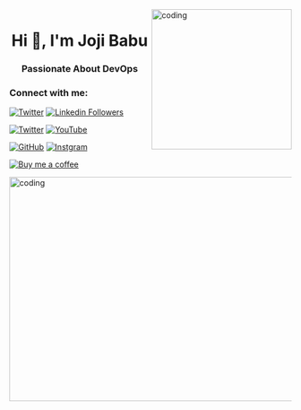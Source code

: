  <img align="right" alt="coding" width="250" width=0 src="profile](https://user-images.githubusercontent.com/124415213/232228511-5f7e6c1f-b1cf-42c3-831d-d82c4a72bcc2.jpg"> 
 
<h1 align="center">Hi 👋, I'm <b>Joji Babu</b></h1>
<h3 align="center"> Passionate About <b>DevOps</b></h3>

<h3 align="left">Connect with me:</h3>

[![Twitter](https://img.shields.io/badge/Twitter-blue?style=social&logo=twitter)](https://twitter.com/Jojibab_u)
[![Linkedin Followers](https://img.shields.io/badge/LinkedIn--blue?style=social&logo=linkedin)](https://www.linkedin.com/in/jojibabu)

[![Twitter](https://img.shields.io/badge/Facebook-blue?style=social&logo=Facebook)](https://www.facebook.com/jojibabu09/)
[![YouTube](https://img.shields.io/badge/YouTube-blue?style=social&logo=YouTube)](https://www.youtube.com/@jojibab_u)

[![GitHub](https://img.shields.io/badge/GitHub-blue?style=social&logo=GitHub)](https://github.com/jojibab)
[![Instgram](https://img.shields.io/badge/Instagram-blue?style=social&logo=Instagram)](https://www.instagram.com/jojibab_u/)

 [![Buy me a coffee](https://img.shields.io/static/v1.svg?label=Buy%20me%20a%20coffee&message=🥨&color=black&logo=buy%20me%20a%20coffee&logoColor=white&labelColor=6f4e37)](https://www.buymeacoffee.com/totaldevops)

 <img align="center" alt="coding" height=400 width="800" src="https://www.digitalonus.com/wp-content/uploads/2019/07/DOU-GIF4.gif"> 
